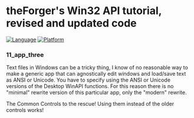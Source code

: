 # theForger's Win32 API tutorial, revised and updated code
[![Language](https://img.shields.io/badge/Language%20-C-blue.svg)](https://github.com/GeorgePimpleton/theForger-winapi-tutorial/)
[![Platform](https://img.shields.io/badge/Platform%20-Win32-blue.svg)](https://github.com/GeorgePimpleton/theForger-winapi-tutorial/)

### 11_app_three
Text files in Windows can be a tricky thing, I know of no reasonable way to make a generic app that can agnostically edit windows and load/save text as ANSI or Unicode.  You have to specify using the ANSI or Unicode versions of the Desktop WinAPI functions.  For this reason there is no "minimal" rewrite version of this particular app, only the "modern" rewrite.

The Common Controls to the rescue!   Using them instead of the older controls works!
